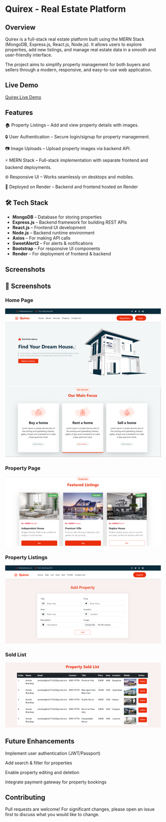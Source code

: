 # Quirex - Real Estate Platform

## Overview

Quirex is a full-stack real estate platform built using the MERN Stack (MongoDB, Express.js, React.js, Node.js).
It allows users to explore properties, add new listings, and manage real estate data in a smooth and user-friendly interface.

The project aims to simplify property management for both buyers and sellers through a modern, responsive, and easy-to-use web application.

## Live Demo
[Quirex Live Demo](https://quirex-frontend.onrender.com/)

## Features

 🏠 Property Listings – Add and view property details with images.

 🔒 User Authentication – Secure login/signup for property management.

 📷 Image Uploads – Upload property images via backend API.

 ⚡ MERN Stack – Full-stack implementation with separate frontend and backend deployments.

 🌐 Responsive UI – Works seamlessly on desktops and mobiles.

 🚀 Deployed on Render – Backend and frontend hosted on Render


## 🛠️ Tech Stack

- **MongoDB** – Database for storing properties  
- **Express.js** – Backend framework for building REST APIs  
- **React.js** – Frontend UI development  
- **Node.js** – Backend runtime environment  
- **Axios** – For making API calls  
- **SweetAlert2** – For alerts & notifications  
- **Bootstrap** – For responsive UI components  
- **Render** – For deployment of frontend & backend  


## Screenshots

## 📸 Screenshots

### Home Page
![Home Page](Screenshots/home.png)
![Services](Screenshots/services.png)

### Property Page
![Properties](Screenshots/properties.png)

### Property Listings
![Add Property](Screenshots/add-property.png)

### Sold List
![Sold List](Screenshots/sold-list.png)


## Future Enhancements

Implement user authentication (JWT/Passport)

Add search & filter for properties

Enable property editing and deletion

Integrate payment gateway for property bookings

## Contributing

Pull requests are welcome! For significant changes, please open an issue first to discuss what you would like to change.
